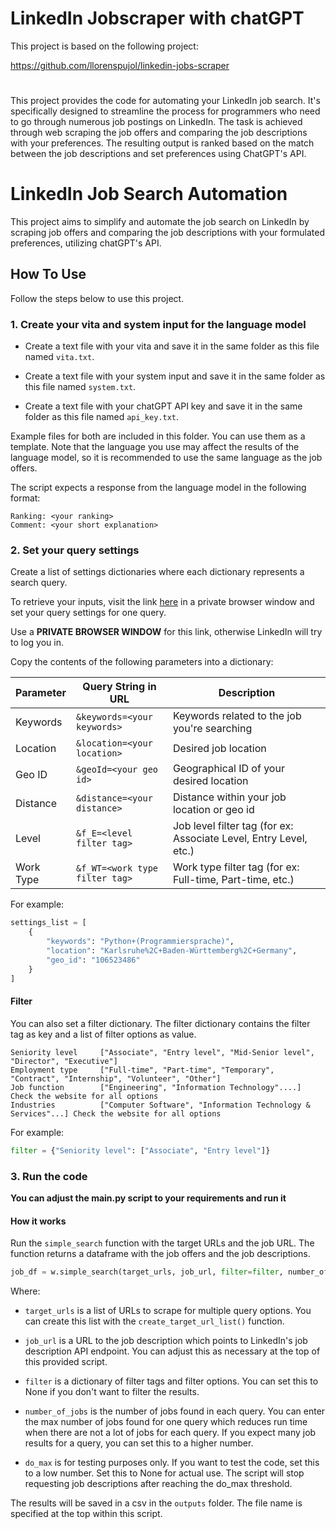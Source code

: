 # LinkedIn Jobscraper with chatGPT

This project is based on the following project: 

https://github.com/llorenspujol/linkedin-jobs-scraper

#

This project provides the code for automating your LinkedIn job search. It's specifically designed to streamline the process for programmers who need to go through numerous job postings on LinkedIn. The task is achieved through web scraping the job offers and comparing the job descriptions with your preferences. The resulting output is ranked based on the match between the job descriptions and set preferences using ChatGPT's API.

# LinkedIn Job Search Automation

This project aims to simplify and automate the job search on LinkedIn by scraping job offers and comparing the job descriptions with your formulated preferences, utilizing chatGPT's API.

## How To Use 

Follow the steps below to use this project.

### 1. Create your vita and system input for the language model


- Create a text file with your vita and save it in the same folder as this file named `vita.txt`.

- Create a text file with your system input and save it in the same folder as this file named `system.txt`.

- Create a text file with your chatGPT API key and save it in the same folder as this file named `api_key.txt`.

Example files for both are included in this folder. You can use them as a template. Note that the language you use may affect the results of the language model, so it is recommended to use the same language as the job offers. 

The script expects a response from the language model in the following format: 

```
Ranking: <your ranking> 
Comment: <your short explanation>
```

### 2. Set your query settings

Create a list of settings dictionaries where each dictionary represents a search query.

To retrieve your inputs, visit the link [here](https://www.linkedin.com/jobs/search/?currentJobId=3272687552&f_WT=2&refresh=true&ref=nubela.co) in a private browser window and set your query settings for one query.

Use a **PRIVATE BROWSER WINDOW** for this link, otherwise LinkedIn will try to log you in.

Copy the contents of the following parameters into a dictionary:


| Parameter | Query String in URL| Description |
| --- | --- | --- |
| Keywords | `&keywords=<your keywords>` | Keywords related to the job you're searching |
| Location | `&location=<your location>` | Desired job location |
| Geo ID | `&geoId=<your geo id>` | Geographical ID of your desired location |
| Distance | `&distance=<your distance>` | Distance within your job location or geo id |
| Level | `&f_E=<level filter tag>` | Job level filter tag (for ex: Associate Level, Entry Level, etc.) |
| Work Type | `&f_WT=<work type filter tag>` | Work type filter tag (for ex: Full-time, Part-time, etc.) |


For example:

```python
settings_list = [
    {
        "keywords": "Python+(Programmiersprache)", 
        "location": "Karlsruhe%2C+Baden-Württemberg%2C+Germany", 
        "geo_id": "106523486"
    }
]
```

#### Filter
You can also set a filter dictionary. The filter dictionary contains the filter tag as key and a list of filter options as value.
```
Seniority level     ["Associate", "Entry level", "Mid-Senior level", "Director", "Executive"]
Employment type     ["Full-time", "Part-time", "Temporary", "Contract", "Internship", "Volunteer", "Other"]
Job function        ["Engineering", "Information Technology"....] Check the website for all options
Industries          ["Computer Software", "Information Technology & Services"...] Check the website for all options
```

For example: 

```python
filter = {"Seniority level": ["Associate", "Entry level"]}
```

### 3. Run the code

**You can adjust the main.py script to your requirements and run it**

#### How it works

Run the `simple_search` function with the target URLs and the job URL. The function returns a dataframe with the job offers and the job descriptions.

```python
job_df = w.simple_search(target_urls, job_url, filter=filter, number_of_jobs=100, do_max=None)
```

Where:

- `target_urls` is a list of URLs to scrape for multiple query options. You can create this list with the `create_target_url_list()` function.

- `job_url` is a URL to the job description which points to LinkedIn's job description API endpoint. You can adjust this as necessary at the top of this provided script.

- `filter` is a dictionary of filter tags and filter options. You can set this to None if you don't want to filter the results.

- `number_of_jobs` is the number of jobs found in each query. You can enter the max number of jobs found for one query which reduces run time when there are not a lot of jobs for each query. If you expect many job results for a query, you can set this to a higher number.

- `do_max` is for testing purposes only. If you want to test the code, set this to a low number. Set this to None for actual use. The script will stop requesting job descriptions after reaching the do_max threshold.

The results will be saved in a csv in the `outputs` folder. The file name is specified at the top within this script.
